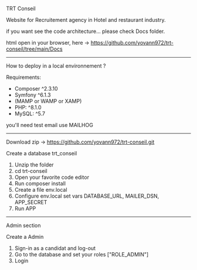 TRT Conseil 

Website for Recruitement agency in Hotel and restaurant industry.

if you want see the code architecture... please check Docs folder.

html open in your browser, here -> https://github.com/yovann972/trt-conseil/tree/main/Docs

-------------------------------------------------------------------

How to deploy in a local environnement ?

Requirements:

- Composer ^2.3.10
- Symfony ^6.1.3
- (MAMP or WAMP or XAMP)
- PHP: ^8.1.0
- MySQL: ^5.7

you'll need test email use MAILHOG


------------------------------------------------------------------

Download zip -> https://github.com/yovann972/trt-conseil.git

Create a database trt_conseil 

1. Unzip the folder
3. cd trt-conseil
4. Open your favorite code editor
5. Run composer install
5. Create a file env.local
6. Configure env.local set vars DATABASE_URL, MAILER_DSN, APP_SECRET
7. Run APP


__________________________________________________________________

Admin section 

Create a Admin 

1. Sign-in as a candidat and log-out
2. Go to the database and set your roles ["ROLE_ADMIN"]
3. Login 




